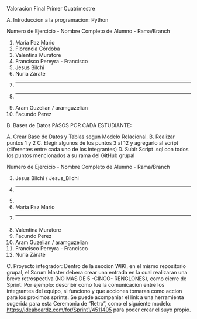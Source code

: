 Valoracion Final Primer Cuatrimestre

A.  Introduccion a la programacion: Python

Numero de Ejercicio - Nombre Completo de Alumno - Rama/Branch

1. María Paz Mario
2. Florencia Córdoba
3. Valentina Muratore
4. Francisco Pereyra - Francisco
5. Jesus Bilchi
6. Nuria Zárate
7. --------
8. --------
9. Aram Guzelian / aramguzelian
10. Facundo Perez 



B. Bases de Datos
PASOS POR CADA ESTUDIANTE: 

A. Crear Base de Datos y Tablas segun Modelo Relacional.
B. Realizar puntos 1 y 2
C. Elegir algunos de los puntos 3 al 12 y agregarlo al script  (diferentes entre cada uno de los integrantes)
D. Subir Script .sql con todos los puntos mencionados a su rama del GitHub grupal

Numero de Ejercicio - Nombre Completo de Alumno - Rama/Branch

3. Jesus Bilchi / Jesus_Bilchi
4. --------
5. 
6. María Paz Mario
7. --------
8. Valentina Muratore
9. Facundo Perez
10. Aram Guzelian / aramguzelian
11. Francisco Pereyra - Francisco
12. Nuria Zárate



C. Proyecto integrador: 
Dentro de la seccion WIKI, en el mismo repositorio grupal, el Scrum Master debera crear una entrada en la cual realizaran una breve retrospectiva (NO MAS DE 5 -CINCO- RENGLONES), como cierre de Sprint. Por ejemplo: describir como fue la comunicacion entre los integrantes del equipo, si funciono y que acciones tomaran como accion para los proximos sprints. Se puede acompaniar el link a una herramienta sugerida para esta Ceremonia de “Retro”, como el siguiente modelo: https://ideaboardz.com/for/Sprint1/4511405 para poder crear el suyo propio.
